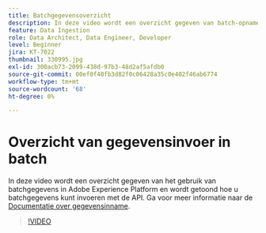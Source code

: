 ```yaml
---
title: Batchgegevensoverzicht
description: In deze video wordt een overzicht gegeven van batch-opname in Adobe Experience Platform en wordt getoond hoe u batchgegevens kunt invoeren met de API.
feature: Data Ingestion
role: Data Architect, Data Engineer, Developer
level: Beginner
jira: KT-7022
thumbnail: 330995.jpg
exl-id: 300acb73-2099-438d-97b3-48d2af5afdb0
source-git-commit: 00ef0f40fb3d82f0c06428a35c0e402f46ab6774
workflow-type: tm+mt
source-wordcount: '68'
ht-degree: 0%

---
```


# Overzicht van gegevensinvoer in batch

In deze video wordt een overzicht gegeven van het gebruik van batchgegevens in Adobe Experience Platform en wordt getoond hoe u batchgegevens kunt invoeren met de API. Ga voor meer informatie naar de [Documentatie over gegevensinname](https://experienceleague.adobe.com/docs/experience-platform/ingestion/home.html).

>[!VIDEO](https://video.tv.adobe.com/v/330995?learn=on)
